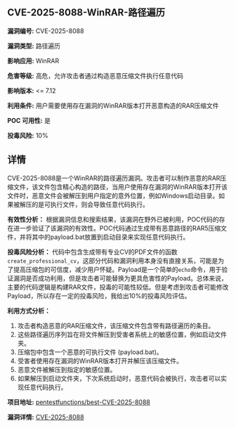 ## CVE-2025-8088-WinRAR-路径遍历

**漏洞编号:** CVE-2025-8088

**漏洞类型:** 路径遍历

**影响应用:** WinRAR

**危害等级:** 高危，允许攻击者通过构造恶意压缩文件执行任意代码

**影响版本:** <= 7.12

**利用条件:** 用户需要使用存在漏洞的WinRAR版本打开恶意构造的RAR压缩文件

**POC 可用性:** 是

**投毒风险:** 10%

## 详情

CVE-2025-8088是一个WinRAR的路径遍历漏洞。攻击者可以制作恶意的RAR压缩文件，该文件包含精心构造的路径，当用户使用存在漏洞的WinRAR版本打开该文件时，恶意文件会被解压到用户指定的意外位置，例如Windows启动目录。如果被解压的是可执行文件，则会导致任意代码执行。

**有效性分析：**
根据漏洞信息和搜索结果，该漏洞在野外已被利用，POC代码的存在进一步验证了该漏洞的有效性。POC代码通过生成带有恶意路径的RAR5压缩文件，并将其中的payload.bat放置到启动目录来实现任意代码执行。

**投毒风险分析：**
代码中包含生成带有专业CV的PDF文件的函数`create_professional_cv`，这部分代码和漏洞利用本身没有直接关系，可能是为了提高压缩包的可信度，减少用户怀疑。Payload是一个简单的`echo`命令，用于验证漏洞是否成功利用，但是攻击者可能替换为更具危害性的Payload。总体来说，主要的代码逻辑是构建RAR文件，投毒的可能性较低。但是考虑到攻击者可能修改Payload，所以存在一定的投毒风险，我给出10%的投毒风险评估。

**利用方式分析：**
1.  攻击者构造恶意的RAR压缩文件，该压缩文件包含带有路径遍历的条目。
2.  这些路径遍历序列旨在将文件解压到受害者系统上的敏感位置，例如启动文件夹。
3.  压缩包中包含一个恶意的可执行文件 (payload.bat)。
4.  受害者使用存在漏洞的WinRAR版本打开并解压该压缩文件。
5.  恶意文件被解压到指定的敏感位置。
6.  如果解压到启动文件夹，下次系统启动时，恶意代码会被执行，攻击者可以实现任意代码执行。

**项目地址:** [pentestfunctions/best-CVE-2025-8088](https://github.com/pentestfunctions/best-CVE-2025-8088)

**漏洞详情:** [CVE-2025-8088](https://nvd.nist.gov/vuln/detail/CVE-2025-8088)